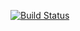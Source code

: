 [![Build Status](https://travis-ci.org/16viu09m/lab07.svg?branch=master)](https://travis-ci.org/16viu09m/lab07)
